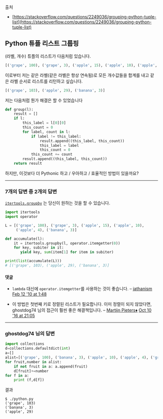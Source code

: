 출처  
* [https://stackoverflow.com/questions/2249036/grouping-python-tuple-list](https://stackoverflow.com/questions/2249036/grouping-python-tuple-list)

## Python 튜플 리스트 그룹핑

(라벨, 개수) 튜플의 리스트가 다음처럼 있습니다.

```python
[('grape', 100), ('grape', 3), ('apple', 15), ('apple', 10), ('apple', 4), ('banana', 3)]
```

이로부터 저는 같은 라벨(같은 라벨은 항상 연속됨)로 모든 개수값들을 합계를 내고 같은 라벨 순서로 리스트를 리턴하고 싶습니다.

```python
[('grape', 103), ('apple', 29), ('banana', 3)]
```

저는 다음처럼 뭔가 해결은 할 수 있었습니다

```python
def group(l):
    result = []
    if l:
        this_label = l[0][0]
        this_count = 0
        for label, count in l:
            if label != this_label:
                result.append((this_label, this_count))
                this_label = label
                this_count = 0
            this_count += count
        result.append((this_label, this_count))
    return result
```

하지만, 이것보다 더 Pythonic 하고 / 우아하고 / 효율적인 방법이 있을까요?

---

### 7개의 답변 중 2개의 답변

[`itertools.groupby`](https://docs.python.org/ko/3.8/library/itertools.html#itertools.groupby) 는 당신이 원하는 것을 할 수 있습니다.

```python
import itertools
import operator

L = [('grape', 100), ('grape', 3), ('apple', 15), ('apple', 10),
     ('apple', 4), ('banana', 3)]

def accumulate(l):
    it = itertools.groupby(l, operator.itemgetter(0))
    for key, subiter in it:
       yield key, sum(item[1] for item in subiter) 

print(list(accumulate(L)))
# [('grape', 103), ('apple', 29), ('banana', 3)]
```

#### 댓글

- `lambda` 대신에 `operator.itemgetter`를 사용하는 것이 좋습니다. – [jathanism](https://stackoverflow.com/users/194311/jathanism) [Feb 12 '10 at 1:48](https://stackoverflow.com/questions/2249036/grouping-python-tuple-list#comment2207439_2249060)
    
- 이 방법은 첫번째 키로 정렬된 리스트가 필요합니다. 이미 정렬이 되지 않았다면, ghostdog74 님의 접근이 훨씬 좋은 해결책입니다. – [Martijn Pieters♦](https://stackoverflow.com/users/100297/martijn-pieters) [Oct 10 '16 at 21:05](https://stackoverflow.com/questions/2249036/grouping-python-tuple-list#comment67213367_2249060)
    

---

### ghostdog74 님의 답변

```python
import collections
d=collections.defaultdict(int)
a=[]
alist=[('grape', 100), ('banana', 3), ('apple', 10), ('apple', 4), ('grape', 3), ('apple', 15)]
for fruit,number in alist:
    if not fruit in a: a.append(fruit)
    d[fruit]+=number
for f in a:
    print (f,d[f])
```

결과

```shell
$ ./python.py
('grape', 103)
('banana', 3)
('apple', 29)
```
